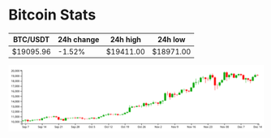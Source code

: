 # Bitcoin Stats

BTC/USDT|24h change|24h high|24h low|
|---|---|---|---|
|$19095.96|-1.52%|$19411.00|$18971.00|

<img src="./chart.svg">
